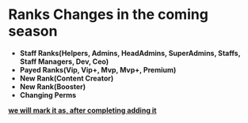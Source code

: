 # Ranks Changes in the coming season
- **Staff Ranks(Helpers, Admins, HeadAdmins, SuperAdmins, Staffs, Staff Managers, Dev, Ceo)**
- **Payed Ranks(Vip, Vip+, Mvp, Mvp+, Premium)**
- **New Rank(Content Creator)**
- **New Rank(Booster)**
- **Changing Perms**


<u>**we will mark it as, after completing adding it**<u>